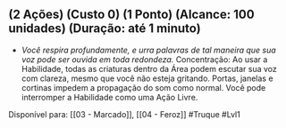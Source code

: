 ## (2 Ações) (Custo 0) (1 Ponto) (Alcance: 100 unidades) (Duração: até 1 minuto)

- *Você respira profundamente, e urra palavras de tal maneira que sua voz pode ser ouvida em toda redondeza.* Concentração: Ao usar a Habilidade, todas as criaturas dentro da Área podem escutar sua voz com clareza, mesmo que você não esteja gritando. Portas, janelas e cortinas impedem a propagação do som como normal. Você pode interromper a Habilidade como uma Ação Livre.

Disponível para: [[03 - Marcado]], [[04 - Feroz]]
#Truque #Lvl1